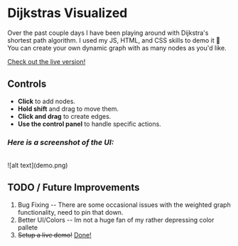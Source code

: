 # Dijkstras Visualized 
Over the past couple days I have been playing around with Dijkstra's shortest path algorithm. I used my JS, HTML, and CSS skills to demo it 🚀<br>
You can create your own dynamic graph with as many nodes as you'd like.

[Check out the live version!](https://people.rit.edu/jgl2651/JACK/Projects/DV/)

## Controls
* **Click** to add nodes.
* **Hold shift** and drag to move them. 
* **Click and drag** to create edges.
* **Use the control panel** to handle specific actions.

### *Here is a screenshot of the UI:*
<br>
![alt text](demo.png)

## TODO / Future Improvements
1. Bug Fixing -- There are some occasional issues with the weighted graph functionality, need to pin that down.
2. Better UI/Colors -- Im not a huge fan of my rather depressing color pallete
3. ~~Setup a live demo!~~ [Done!](https://people.rit.edu/jgl2651/JACK/Projects/DV/)
   
